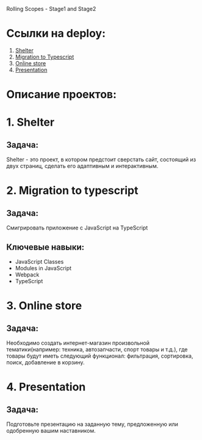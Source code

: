 Rolling Scopes - Stage1 and Stage2

# Ссылки на deploy:

1. [Shelter](https://sergey-98.github.io/My-Projects-Stage1-2/shelter/pages/main/)
2. [Migration to Typescript](https://sergey-98.github.io/My-Projects-Stage1-2/mirgation-to-typescript/)
3. [Online store](https://sergey-98.github.io/My-Projects-Stage1-2/online-store/)
4. [Presentation](https://youtu.be/Dx4QgY20OS4)

# Описание проектов:

# 1. Shelter

## Задача:
Shelter - это проект, в котором предстоит сверстать сайт, состоящий из двух страниц, сделать его адаптивным и интерактивным.

# 2. Migration to typescript

## Задача:
Смигрировать приложение с JavaScript на TypeScript

## Ключевые навыки:

- JavaScript Classes
- Modules in JavaScript
- Webpack
- TypeScript

# 3. Online store

## Задача:
Необходимо создать интернет-магазин произвольной тематики(например: техника, автозапчасти, спорт товары и т.д.), где товары будут иметь следующий функционал: фильтрация, сортировка, поиск, добавление в корзину.

# 4. Presentation

## Задача:
Подготовьте презентацию на заданную тему, предложенную или одобренную вашим наставником.
